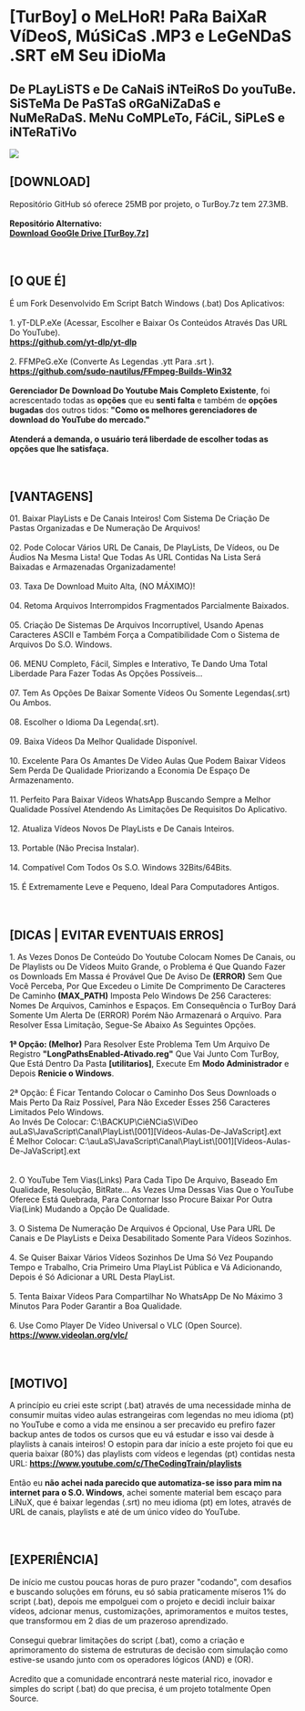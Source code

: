 # [TurBoy] o MeLHoR! PaRa BaiXaR VíDeoS, MúSiCaS .MP3 e LeGeNDaS .SRT eM Seu iDioMa
<h2>De PLayLiSTS e De CaNaiS iNTeiRoS Do youTuBe. SiSTeMa De PaSTaS oRGaNiZaDaS e NuMeRaDaS. MeNu CoMPLeTo, FáCiL, SiPLeS e iNTeRaTiVo</h2>
<img src="https://github.com/ostonprata/TurBoy/blob/main/TurBoy_1280x720.jpg">
<h2>[DOWNLOAD]</h2>
Repositório GitHub só oferece 25MB por projeto, o TurBoy.7z tem 27.3MB.
</br>
</br>
<b>Repositório Alternativo:</b>
</br>
<a href="https://drive.google.com/file/d/12BLgtgOA5dEW8e3YWjlPA5nXjOj2ntRp" target="_blank"><b>Download GooGle Drive [TurBoy.7z]</b></a>
</br>
</br>
</br>
<h2>[O QUE É]</h2>
É um Fork Desenvolvido Em Script Batch Windows (.bat) Dos Aplicativos:
</br>
</br>
1. yT-DLP.eXe (Acessar, Escolher e Baixar Os Conteúdos Através Das URL Do YouTube).
</br>
<a href="https://github.com/yt-dlp/yt-dlp" target="_blank"><b>https://github.com/yt-dlp/yt-dlp</b></a>
</br>
</br>
2. FFMPeG.eXe (Converte As Legendas .ytt Para .srt ).
</br>
<a href="https://github.com/sudo-nautilus/FFmpeg-Builds-Win32" target="_blank"><b>https://github.com/sudo-nautilus/FFmpeg-Builds-Win32</b></a>
</br>
</br>
<b>Gerenciador De Download Do Youtube Mais Completo Existente</b>, foi acrescentado todas as <b>opções</b> que eu <b>senti falta</b> e também de <b>opções bugadas</b> dos outros tidos: <b>"Como os melhores gerenciadores de download do YouTube do mercado."</b>
</br>
</br>
<b>Atenderá a demanda, o usuário terá liberdade de escolher todas as opções que lhe satisfaça.</b>
</br>
</br>
</br>
<h2>[VANTAGENS]</h2>
01. Baixar PlayLists e De Canais Inteiros! Com Sistema De Criação De Pastas Organizadas e De Numeração De Arquivos!
</br>
</br>
02. Pode Colocar Vários URL De Canais, De PlayLists, De Vídeos, ou De Áudios Na Mesma Lista! Que Todas As URL Contidas Na Lista Será Baixadas e Armazenadas Organizadamente!
</br>
</br>
03. Taxa De Download Muito Alta, (NO MÁXIMO)!
</br>
</br>
04. Retoma Arquivos Interrompidos Fragmentados Parcialmente Baixados.
</br>
</br>
05. Criação De Sistemas De Arquivos Incorruptível, Usando Apenas Caracteres ASCII e Também Força a Compatibilidade Com o Sistema de Arquivos Do S.O. Windows.
</br>
</br>
06. MENU Completo, Fácil, Simples e Interativo, Te Dando Uma Total Liberdade Para Fazer Todas As Opções Possíveis...
</br>
</br>
07. Tem As Opções De Baixar Somente Vídeos Ou Somente Legendas(.srt) Ou Ambos.
</br>
</br>
08. Escolher o Idioma Da Legenda(.srt).
</br>
</br>
09. Baixa Vídeos Da Melhor Qualidade Disponível.
</br>
</br>
10. Excelente Para Os Amantes De Vídeo Aulas Que Podem Baixar Vídeos Sem Perda De Qualidade Priorizando a Economia De Espaço De Armazenamento.
</br>
</br>
11. Perfeito Para Baixar Vídeos WhatsApp Buscando Sempre a Melhor Qualidade Possível Atendendo As Limitações De Requisitos Do Aplicativo.
</br>
</br>
12. Atualiza Vídeos Novos De PlayLists e De Canais Inteiros.
</br>
</br>
13. Portable (Não Precisa Instalar).
</br>
</br>
14. Compatível Com Todos Os S.O. Windows 32Bits/64Bits.
</br>
</br>
15. É Extremamente Leve e Pequeno, Ideal Para Computadores Antigos.
</br>
</br>
</br>
<h2>[DICAS | EVITAR EVENTUAIS ERROS]</h2>
1. As Vezes Donos De Conteúdo Do Youtube Colocam Nomes De Canais, ou De Playlists ou De Vídeos Muito Grande, o Problema é Que Quando Fazer os Downloads Em Massa é Provável Que De Aviso De <b>(ERROR)</b> Sem Que Você Perceba, Por Que Excedeu o Limite De Comprimento De Caracteres De Caminho <b>(MAX_PATH)</b> Imposta Pelo Windows De 256 Caracteres: Nomes De Arquivos, Caminhos e Espaços. Em Consequência o TurBoy Dará Somente Um Alerta De (ERROR) Porém Não Armazenará o Arquivo. Para Resolver Essa Limitação, Segue-Se Abaixo As Seguintes Opções.
</br>
</br>
<b>1ª Opção: (Melhor)</b> Para Resolver Este Problema Tem Um Arquivo De Registro <b>"LongPathsEnabled-Ativado.reg"</b> Que Vai Junto Com TurBoy, Que Está Dentro Da Pasta <b>[utilitarios]</b>, Execute Em <b>Modo Administrador</b> e Depois <b>Renicie o Windows</b>.
</br>
</br>
2ª Opção: É Ficar Tentando Colocar o Caminho Dos Seus Downloads o Mais Perto Da Raiz Possível, Para Não Exceder Esses 256 Caracteres Limitados Pelo Windows.
</br>
Ao Invés De Colocar: C:\BACKUP\CiêNCiaS\VíDeo auLaS\JavaScript\Canal\PlayList\[001][Vídeos-Aulas-De-JaVaScript].ext
</br>
É Melhor Colocar: C:\auLaS\JavaScript\Canal\PlayList\[001][Vídeos-Aulas-De-JaVaScript].ext
</br>
</br>
</br>
2. O YouTube Tem Vias(Links) Para Cada Tipo De Arquivo, Baseado Em Qualidade, Resolução, BitRate... As Vezes Uma Dessas Vias Que o YouTube Oferece Está Quebrada, Para Contornar Isso Procure Baixar Por Outra Via(Link) Mudando a Opção De Qualidade.
</br>
</br>
3. O Sistema De Numeração De Arquivos é Opcional, Use Para URL De Canais e De PlayLists e Deixa Desabilitado Somente Para Vídeos Sozinhos.
</br>
</br>
4. Se Quiser Baixar Vários Vídeos Sozinhos De Uma Só Vez Poupando Tempo e Trabalho, Cria Primeiro Uma PlayList Pública e Vá Adicionando, Depois é Só Adicionar a URL Desta PlayList.
</br>
</br>
5. Tenta Baixar Vídeos Para Compartilhar No WhatsApp De No Máximo 3 Minutos Para Poder Garantir a Boa Qualidade.
</br>
</br>
6. Use Como Player De Vídeo Universal o VLC (Open Source).
</br>
<a href="https://www.videolan.org/vlc/" target="_blank"><b>https://www.videolan.org/vlc/</b></a>
</br>
</br>
</br>
<h2>[MOTIVO]</h2>
A princípio eu criei este script (.bat) através de uma necessidade minha de consumir muitas video aulas estrangeiras com legendas no meu idioma (pt) no YouTube e como a vida me ensinou a ser precavido eu prefiro fazer backup antes de todos os cursos que eu vá estudar e isso vai desde à playlists à canais inteiros! O estopin para dar início a este projeto foi que eu queria baixar (80%) das playlists com vídeos e legendas (pt) contidas nesta URL: <a href="https://www.youtube.com/c/TheCodingTrain/playlists" target="_blank"><b>https://www.youtube.com/c/TheCodingTrain/playlists</b></a>
</br>
</br>
Então eu <b>não achei nada parecido que automatiza-se isso para mim na internet para o S.O. Windows</b>, achei somente material bem escaço para LiNuX, que é baixar legendas (.srt) no meu idioma (pt) em lotes, através de URL de canais, playlists e até de um único vídeo do YouTube.
</br>
</br>
</br>
<h2>[EXPERIÊNCIA]</h2>
De início me custou poucas horas de puro prazer "codando", com desafios e buscando soluções em fóruns, eu só sabia praticamente míseros 1% do script (.bat), depois me empolguei com o projeto e decidi incluir baixar vídeos, adcionar menus, customizações, aprimoramentos e muitos testes, que transformou em 2 dias de um prazeroso aprendizado.
</br>
</br>
Consegui quebrar limitações do script (.bat), como a criação e aprimoramento do sistema de estruturas de decisão com simulação como estive-se usando junto com os operadores lógicos (AND) e (OR).
</br>
</br>
Acredito que a comunidade encontrará neste material rico, inovador e simples do script (.bat) do que precisa, é um projeto totalmente Open Source.
